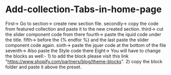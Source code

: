 # Add-collection-Tabs-in-home-page

First-> Go to section-> create new section file.
secondly-> copy the code from featured collection and paste it to the new created section.
third-> cut the slider component code from there
fourth-> paste the iquid code under the title.
fifth-> before the {% endfor %} and the last </div> paste the slider component code again.
sixth-> paste the jquer code at the bottom of the file
seventh-> Also paste the Style code there
Eight-> You will have to change the blocks as well:- 1) to add the block please visit this link "https://www.shopify.com/partners/blog/theme-blocks". 2) copy the block folder and paste it above the preset.
